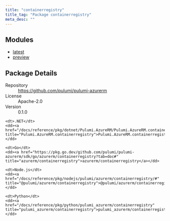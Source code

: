 ```yaml
---
title: "containerregistry"
title_tag: "Package containerregistry"
meta_desc: ""
---
```


<!-- WARNING: this file was generated by Pulumi Docs Generator. -->
<!-- Do not edit by hand unless you're certain you know what you are doing! -->



<h2 id="modules">Modules</h2>
<ul class="api">
    <li><a href="latest/" title="latest"><span class="symbol module"></span>latest</a></li>
    <li><a href="preview/" title="preview"><span class="symbol module"></span>preview</a></li>
</ul>

<h2 id="package-details">Package Details</h2>
<dl class="package-details">
	<dt>Repository</dt>
	<dd><a href="https://github.com/pulumi/pulumi-azurerm">https://github.com/pulumi/pulumi-azurerm</a></dd>
	<dt>License</dt>
	<dd>Apache-2.0</dd>
	<dt>Version</dt>
	<dd>0.1.0</dd>
</dl>



<dl class="tabular">

    <dt>.NET</dt>
    <dd><a href="/docs/reference/pkg/dotnet/Pulumi.AzureRM/Pulumi.AzureRM.containerregistry.html" title="Pulumi.AzureRM.containerregistry">Pulumi.AzureRM.containerregistry</a></dd>

    <dt>Go</dt>
    <dd><a href="https://pkg.go.dev/github.com/pulumi/pulumi-azurerm/sdk/go/azurerm/containerregistry?tab=doc#" title="azurerm/containerregistry">azurerm/containerregistry</a></dd>

    <dt>Node.js</dt>
    <dd><a href="/docs/reference/pkg/nodejs/pulumi/azurerm/containerregistry/#" title="@pulumi/azurerm/containerregistry">@pulumi/azurerm/containerregistry</a></dd>

    <dt>Python</dt>
    <dd><a href="/docs/reference/pkg/python/pulumi_azurerm/containerregistry" title="pulumi_azurerm/containerregistry">pulumi_azurerm/containerregistry</a></dd>

</dl>


